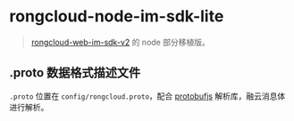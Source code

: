 # rongcloud-node-im-sdk-lite

> [rongcloud-web-im-sdk-v2](https://github.com/rongcloud/rongcloud-web-im-sdk-v2) 的 node 部分移植版。

## .proto 数据格式描述文件
`.proto` 位置在 `config/rongcloud.proto`，配合 [protobufjs](https://github.com/dcodeIO/protobuf.js) 解析库，融云消息体进行解析。
